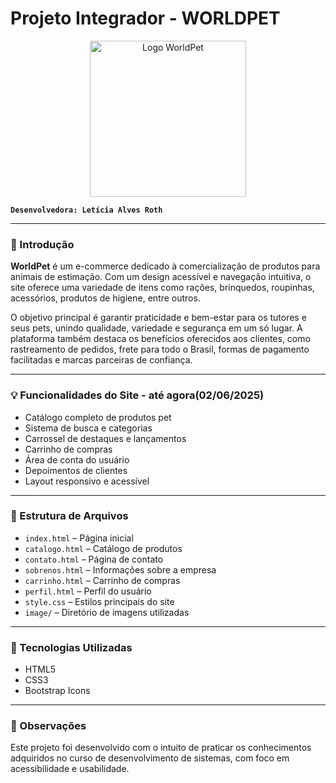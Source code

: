 # Projeto Integrador - WORLDPET

<!-- Insira sua logo abaixo -->
<p align="center">
  <img src="C:\Users\LETICIA ROTH\Desktop\Projetos_SENAI\PI_WordPet_SO\image\ícones_nav\icone_principal.png" alt="Logo WorldPet" width="250"/>
</p>

**`Desenvolvedora: Letícia Alves Roth`**

---

### 🐾 Introdução

**WorldPet** é um e-commerce dedicado à comercialização de produtos para animais de estimação. Com um design acessível e navegação intuitiva, o site oferece uma variedade de itens como rações, brinquedos, roupinhas, acessórios, produtos de higiene, entre outros.

O objetivo principal é garantir praticidade e bem-estar para os tutores e seus pets, unindo qualidade, variedade e segurança em um só lugar. A plataforma também destaca os benefícios oferecidos aos clientes, como rastreamento de pedidos, frete para todo o Brasil, formas de pagamento facilitadas e marcas parceiras de confiança.

---

### 💡 Funcionalidades do Site - até agora(02/06/2025)

- Catálogo completo de produtos pet
- Sistema de busca e categorias
- Carrossel de destaques e lançamentos
- Carrinho de compras
- Área de conta do usuário
- Depoimentos de clientes
- Layout responsivo e acessível

---

### 📁 Estrutura de Arquivos

- `index.html` – Página inicial
- `catalogo.html` – Catálogo de produtos
- `contato.html` – Página de contato
- `sobrenos.html` – Informações sobre a empresa
- `carrinho.html` – Carrinho de compras
- `perfil.html` – Perfil do usuário
- `style.css` – Estilos principais do site
- `image/` – Diretório de imagens utilizadas

---

### 🚀 Tecnologias Utilizadas

- HTML5
- CSS3
- Bootstrap Icons

---

### 📌 Observações

Este projeto foi desenvolvido com o intuito de praticar os conhecimentos adquiridos no curso de desenvolvimento de sistemas, com foco em acessibilidade e usabilidade.


